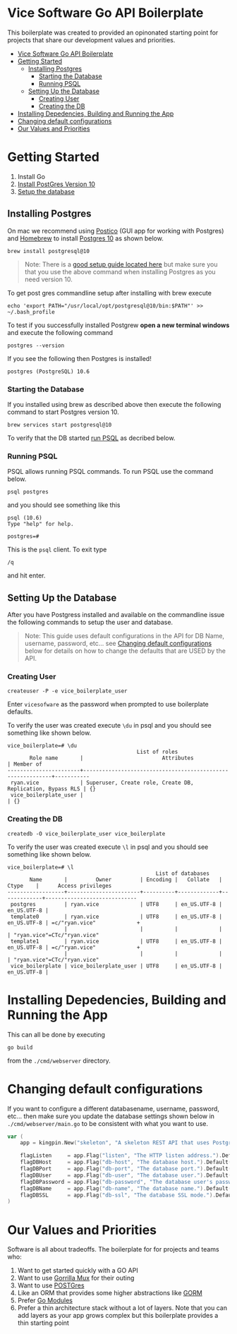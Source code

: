 # Vice Software Go API Boilerplate

This boilerplate was created to provided an opinonated starting point for projects that share our development values and priorities.

- [Vice Software Go API Boilerplate](#vice-software-go-api-boilerplate)
- [Getting Started](#getting-started)
	- [Installing Postgres](#installing-postgres)
		- [Starting the Database](#starting-the-database)
		- [Running PSQL](#running-psql)
	- [Setting Up the Database](#setting-up-the-database)
		- [Creating User](#creating-user)
		- [Creating the DB](#creating-the-db)
- [Installing Depedencies, Building and Running the App](#installing-depedencies-building-and-running-the-app)
- [Changing default configurations](#changing-default-configurations)
- [Our Values and Priorities](#our-values-and-priorities)

# Getting Started

1. Install Go
2. [Install PostGres Version 10](#installing-postgres)
3. [Setup the database](#setting-up-the-database)

## Installing Postgres

On mac we recommend using [Postico](https://eggerapps.at/postico/docs/v1.5.6/) (GUI app for working with Postgres) and [Homebrew](https://brew.sh/) to install [Postgres 10](https://formulae.brew.sh/formula/postgresql@10#default) as shown below.

```
brew install postgresql@10
```

> Note: There is a [good setup guide located here](https://medium.freecodecamp.org/how-to-get-started-with-postgresql-9d3bc1dd1b11) but make sure you that you use the above command when installing Postgres as you need version 10.

To get post gres commandline setup after installing with brew execute

```
echo 'export PATH="/usr/local/opt/postgresql@10/bin:$PATH"' >> ~/.bash_profile
```

To test if you successfully installed Postgrew **open a new terminal windows** and execute the following command

```
postgres --version
```

If you see the following then Postgres is installed!

```
postgres (PostgreSQL) 10.6
```

### Starting the Database

If you installed using brew as described above then execute the following command to start Postgres version 10.

```
brew services start postgresql@10
```

To verify that the DB started [run PSQL](#running-PSQL) as decribed below.

### Running PSQL

PSQL allows running PSQL commands. To run PSQL use the command below.

```
psql postgres
```

and you should see something like this

```
psql (10.6)
Type "help" for help.

postgres=#
```

This is the `psql` client. To exit type

```
/q
```

and hit enter.

## Setting Up the Database

After you have Postgress installed and available on the commandline issue the following commands to setup the user and database.

> Note: This guide uses default configurations in the API for DB Name, username, password, etc... see [Changing default configurations](#changing-default-configurations) below for details on how to change the defaults that are USED by the API.

### Creating User

```
createuser -P -e vice_boilerplate_user
```

Enter `vicesofware` as the password when prompted to use boilerplate defaults.

To verify the user was created execute `\du` in psql and you should see something like shown below.

```
vice_boilerplate=# \du
                                         List of roles
       Role name       |                         Attributes                         | Member of
-----------------------+------------------------------------------------------------+-----------
 ryan.vice             | Superuser, Create role, Create DB, Replication, Bypass RLS | {}
 vice_boilerplate_user |                                                            | {}
```

### Creating the DB

```
createdb -O vice_boilerplate_user vice_boilerplate
```

To verify the user was created execute `\l` in psql and you should see something like shown below.

```
vice_boilerplate=# \l
                                               List of databases
       Name       |         Owner         | Encoding |   Collate   |    Ctype    |      Access privileges
------------------+-----------------------+----------+-------------+-------------+-----------------------------
 postgres         | ryan.vice             | UTF8     | en_US.UTF-8 | en_US.UTF-8 |
 template0        | ryan.vice             | UTF8     | en_US.UTF-8 | en_US.UTF-8 | =c/"ryan.vice"             +
                  |                       |          |             |             | "ryan.vice"=CTc/"ryan.vice"
 template1        | ryan.vice             | UTF8     | en_US.UTF-8 | en_US.UTF-8 | =c/"ryan.vice"             +
                  |                       |          |             |             | "ryan.vice"=CTc/"ryan.vice"
 vice_boilerplate | vice_boilerplate_user | UTF8     | en_US.UTF-8 | en_US.UTF-8 |
```

# Installing Depedencies, Building and Running the App

This can all be done by executing

`go build`

from the `./cmd/webserver` directory.

# Changing default configurations

If you want to configure a different databasename, username, password, etc... then make sure you update the database settings shown below in `./cmd/webserver/main.go` to be consistent with what you want to use.

```go
var (
	app = kingpin.New("skeleton", "A skeleton REST API that uses Postgres.")

	flagListen     = app.Flag("listen", "The HTTP listen address.").Default("127.0.0.1:8423").String()
	flagDBHost     = app.Flag("db-host", "The database host.").Default("127.0.0.1").String()
	flagDBPort     = app.Flag("db-port", "The database port.").Default("5434").Int()
	flagDBUser     = app.Flag("db-user", "The database user.").Default("postgres").String()
	flagDBPassword = app.Flag("db-password", "The database user's password.").Default("password").String()
	flagDBName     = app.Flag("db-name", "The database name.").Default("vicetestdb").String()
	flagDBSSL      = app.Flag("db-ssl", "The database SSL mode.").Default("disable").String()
)
```

# Our Values and Priorities

Software is all about tradeoffs. The boilerplate for for projects and teams who:

1. Want to get started quickly with a GO API
2. Want to use [Gorrilla Mux](https://www.gorillatoolkit.org/pkg/mux) for their outing
3. Want to use [POSTGres](https://www.postgresql.org/about/news/1786/)
4. Like an ORM that provides some higher abstractions like [GORM](http://gorm.io/)
5. Prefer [Go Modules](https://github.com/golang/go/wiki/Modules)
6. Prefer a thin architecture stack without a lot of layers. Note that you can add layers as your app grows complex but this boilerplate provides a thin starting point
